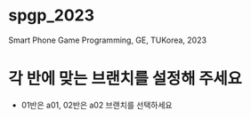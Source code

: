 # spgp_2023
Smart Phone Game Programming, GE, TUKorea, 2023

# 각 반에 맞는 브랜치를 설정해 주세요
* 01반은 a01, 02반은 a02 브랜치를 선택하세요

